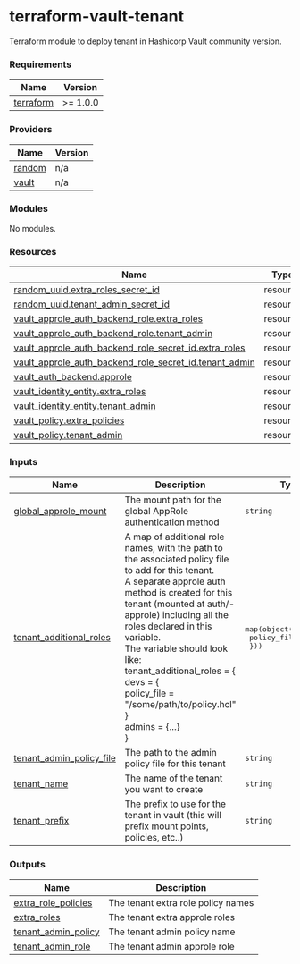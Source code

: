 # terraform-vault-tenant

Terraform module to deploy tenant in Hashicorp Vault community version.<!-- BEGINNING OF PRE-COMMIT-TERRAFORM DOCS HOOK -->
### Requirements

| Name | Version |
|------|---------|
| <a name="requirement_terraform"></a> [terraform](#requirement_terraform) | >= 1.0.0 |

### Providers

| Name | Version |
|------|---------|
| <a name="provider_random"></a> [random](#provider_random) | n/a |
| <a name="provider_vault"></a> [vault](#provider_vault) | n/a |

### Modules

No modules.

### Resources

| Name | Type |
|------|------|
| [random_uuid.extra_roles_secret_id](https://registry.terraform.io/providers/hashicorp/random/latest/docs/resources/uuid) | resource |
| [random_uuid.tenant_admin_secret_id](https://registry.terraform.io/providers/hashicorp/random/latest/docs/resources/uuid) | resource |
| [vault_approle_auth_backend_role.extra_roles](https://registry.terraform.io/providers/hashicorp/vault/latest/docs/resources/approle_auth_backend_role) | resource |
| [vault_approle_auth_backend_role.tenant_admin](https://registry.terraform.io/providers/hashicorp/vault/latest/docs/resources/approle_auth_backend_role) | resource |
| [vault_approle_auth_backend_role_secret_id.extra_roles](https://registry.terraform.io/providers/hashicorp/vault/latest/docs/resources/approle_auth_backend_role_secret_id) | resource |
| [vault_approle_auth_backend_role_secret_id.tenant_admin](https://registry.terraform.io/providers/hashicorp/vault/latest/docs/resources/approle_auth_backend_role_secret_id) | resource |
| [vault_auth_backend.approle](https://registry.terraform.io/providers/hashicorp/vault/latest/docs/resources/auth_backend) | resource |
| [vault_identity_entity.extra_roles](https://registry.terraform.io/providers/hashicorp/vault/latest/docs/resources/identity_entity) | resource |
| [vault_identity_entity.tenant_admin](https://registry.terraform.io/providers/hashicorp/vault/latest/docs/resources/identity_entity) | resource |
| [vault_policy.extra_policies](https://registry.terraform.io/providers/hashicorp/vault/latest/docs/resources/policy) | resource |
| [vault_policy.tenant_admin](https://registry.terraform.io/providers/hashicorp/vault/latest/docs/resources/policy) | resource |

### Inputs

| Name | Description | Type | Default | Required |
|------|-------------|------|---------|:--------:|
| <a name="input_global_approle_mount"></a> [global_approle_mount](#input_global_approle_mount) | The mount path for the global AppRole authentication method | `string` | `"approle"` | no |
| <a name="input_tenant_additional_roles"></a> [tenant_additional_roles](#input_tenant_additional_roles) | A map of additional role names, with the path to the associated policy file to add for this tenant.<br>    A separate approle auth method is created for this tenant (mounted at auth/<prefix>-approle) including all the roles declared in this variable.<br>    The variable should look like:<br>    tenant_additional_roles = {<br>      devs = {<br>        policy_file = "/some/path/to/policy.hcl"<br>      }<br>      admins = {...}<br>    } | <pre>map(object({<br>    policy_file = string<br>  }))</pre> | `{}` | no |
| <a name="input_tenant_admin_policy_file"></a> [tenant_admin_policy_file](#input_tenant_admin_policy_file) | The path to the admin policy file for this tenant | `string` | n/a | yes |
| <a name="input_tenant_name"></a> [tenant_name](#input_tenant_name) | The name of the tenant you want to create | `string` | n/a | yes |
| <a name="input_tenant_prefix"></a> [tenant_prefix](#input_tenant_prefix) | The prefix to use for the tenant in vault (this will prefix mount points, policies, etc..) | `string` | n/a | yes |

### Outputs

| Name | Description |
|------|-------------|
| <a name="output_extra_role_policies"></a> [extra_role_policies](#output_extra_role_policies) | The tenant extra role policy names |
| <a name="output_extra_roles"></a> [extra_roles](#output_extra_roles) | The tenant extra approle roles |
| <a name="output_tenant_admin_policy"></a> [tenant_admin_policy](#output_tenant_admin_policy) | The tenant admin policy name |
| <a name="output_tenant_admin_role"></a> [tenant_admin_role](#output_tenant_admin_role) | The tenant admin approle role |
<!-- END OF PRE-COMMIT-TERRAFORM DOCS HOOK -->
